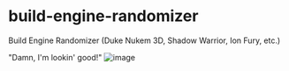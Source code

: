 # build-engine-randomizer
Build Engine Randomizer (Duke Nukem 3D, Shadow Warrior, Ion Fury, etc.)

"Damn, I'm lookin' good!"
![image](https://user-images.githubusercontent.com/30947252/178213934-88e4ef31-89b5-484e-839a-a50f5f88d00f.png)
